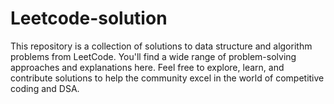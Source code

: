 # Leetcode-solution
This repository is a collection of solutions to data structure and algorithm problems from LeetCode. You'll find a wide range of problem-solving approaches and explanations here. Feel free to explore, learn, and contribute solutions to help the community excel in the world of competitive coding and DSA.
